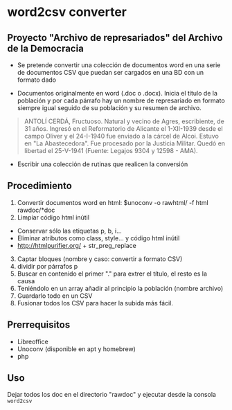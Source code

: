 # word2csv converter
## Proyecto "Archivo de represariados" del Archivo de la Democracia

- Se pretende convertir una colección de documentos word en una serie de
documentos CSV que puedan ser cargados en una BD con un formato dado

- Documentos originalmente en word (.doc o .docx). Inicia el título de la
población y por cada párrafo hay un nombre de represariado en formato siempre
igual seguido de su población y su resumen de archivo.
>ANTOLÍ CERDÁ, Fructuoso. Natural y vecino de Agres, escribiente, de 31
años. Ingresó en el Reformatorio de Alicante el 1-XII-1939 desde el
campo Oliver y el 24-I-1940 fue enviado a la cárcel de Alcoi. Estuvo
en &quot;La Abastecedora&quot;. Fue procesado por la Justicia
Militar. Quedó en libertad el 25-V-1941 (Fuente: Legajos 9304 y
12598 - AMA).

- Escribir una colección de rutinas que realicen la conversión

## Procedimiento

1. Convertir documentos word en html: $unoconv -o rawhtml/ -f html rawdoc/*doc
2. Limpiar código html inútil
 - Conservar sólo las etiquetas p, b, i...
 - Eliminar atributos como class, style... y código html inútil
 - http://htmlpurifier.org/ + str_preg_replace
3. Captar bloques (nombre y caso: convertir a formato CSV)
 1. dividir por párrafos p
 1. Buscar en contenido el primer "." para extrer el título, el resto
 es la causa
 1. Teniéndolo en un array añadir al principio la población (nombre archivo)
 1. Guardarlo todo en un CSV
4. Fusionar todos los CSV para hacer la subida más fácil.

## Prerrequisitos

- Libreoffice
- Unoconv (disponible en apt y homebrew)
- php

## Uso

Dejar todos los doc en el directorio "rawdoc" y ejecutar desde la consola ```word2csv```
